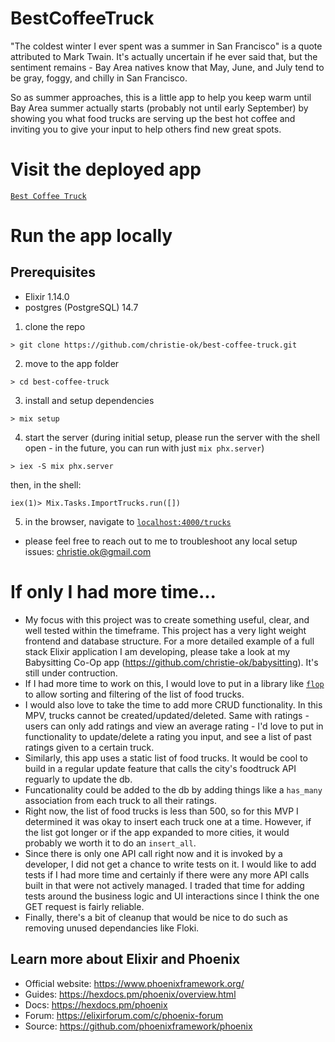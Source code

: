 # BestCoffeeTruck
"The coldest winter I ever spent was a summer in San Francisco" is a quote attributed to Mark Twain. It's actually uncertain if he ever said that, but the sentiment remains - Bay Area natives know that May, June, and July tend to be gray, foggy, and chilly in San Francisco. 

So as summer approaches, this is a little app to help you keep warm until Bay Area summer actually starts (probably not until early September) by showing you what food trucks are serving up the best hot coffee and inviting you to give your input to help others find new great spots.

# Visit the deployed app
[`Best Coffee Truck`](https://best-coffee-truck.fly.dev/trucks)

# Run the app locally
## Prerequisites
- Elixir 1.14.0
- postgres (PostgreSQL) 14.7

1. clone the repo
```
> git clone https://github.com/christie-ok/best-coffee-truck.git
```

2. move to the app folder
```
> cd best-coffee-truck
```

3. install and setup dependencies
```
> mix setup
```

4. start the server (during initial setup, please run the server with the shell open - in the future, you can run with just `mix phx.server`)
```
> iex -S mix phx.server
```
then, in the shell:
```
iex(1)> Mix.Tasks.ImportTrucks.run([])
```

5. in the browser, navigate to [`localhost:4000/trucks`](http://localhost:4000/trucks)

* please feel free to reach out to me to troubleshoot any local setup issues: christie.ok@gmail.com

# If only I had more time...
- My focus with this project was to create something useful, clear, and well tested within the timeframe. This project has a very light weight frontend and database structure. For a more detailed example of a full stack Elixir application I am developing, please take a look at my Babysitting Co-Op app (https://github.com/christie-ok/babysitting). It's still under contruction.
- If I had more time to work on this, I would love to put in a library like [`flop`](https://hexdocs.pm/flop_phoenix/readme.html) to allow sorting and filtering of the list of food trucks.
- I would also love to take the time to add more CRUD functionality. In this MPV, trucks cannot be created/updated/deleted. Same with ratings - users can only add ratings and view an average rating - I'd love to put in functionality to update/delete a rating you input, and see a list of past ratings given to a certain truck.
- Similarly, this app uses a static list of food trucks. It would be cool to build in a regular update feature that calls the city's foodtruck API reguarly to update the db.
- Funcationality could be added to the db by adding things like a `has_many` association from each truck to all their ratings.
- Right now, the list of food trucks is less than 500, so for this MVP I determined it was okay to insert each truck one at a time. However, if the list got longer or if the app expanded to more cities, it would probably we worth it to do an `insert_all`.
- Since there is only one API call right now and it is invoked by a developer, I did not get a chance to write tests on it. I would like to add tests if I had more time and certainly if there were any more API calls built in that were not actively managed. I traded that time for adding tests around the business logic and UI interactions since I think the one GET request is fairly reliable.
- Finally, there's a bit of cleanup that would be nice to do such as removing unused dependancies like Floki. 

## Learn more about Elixir and Phoenix

  * Official website: https://www.phoenixframework.org/
  * Guides: https://hexdocs.pm/phoenix/overview.html
  * Docs: https://hexdocs.pm/phoenix
  * Forum: https://elixirforum.com/c/phoenix-forum
  * Source: https://github.com/phoenixframework/phoenix
